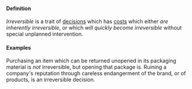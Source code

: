 #### Definition

*Irreversible* is a trait of [decisions](https://github.com/gcassel/Modular-Organizing-Terminology/blob/JOBranch/terms/decide.md) which has [costs](https://github.com/gcassel/Modular-Organizing-Terminology/blob/JOBranch/terms/cost.md) which either *are inherently irreversible*, or which *will quickly become irreversible* without special unplanned intervention.

#### Examples

Purchasing an item which can be returned unopened in its packaging material is *not* irreversible, but opening that package is.
Ruining a company's reputation through careless endangerment of the brand, or of products, is an irreversible decision.
